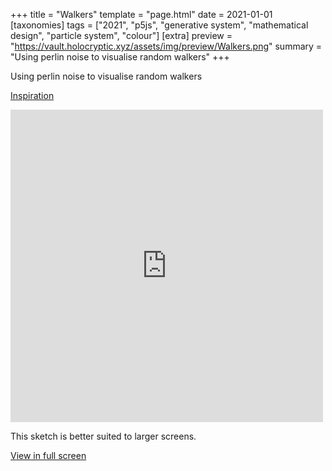 +++
title = "Walkers"
template = "page.html"
date = 2021-01-01
[taxonomies]
tags = ["2021", "p5js", "generative system", "mathematical design", "particle system", "colour"]
[extra]
preview = "https://vault.holocryptic.xyz/assets/img/preview/Walkers.png"
summary = "Using perlin noise to visualise random walkers"
+++

Using perlin noise to visualise random walkers

<a target=_blank href="https://www.generativehut.com/post/random-walkers">Inspiration</a>

<embed
type="text/html"
src="https://vault.holocryptic.xyz/src/2021/Walkers"
width="500"
height="500"
/>

This sketch is better suited to larger screens.

<a target=_blank href="https://vault.holocryptic.xyz/src/2021/Walkers">View in full screen</a>
